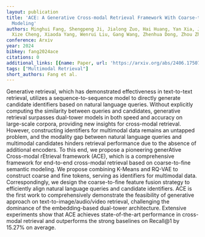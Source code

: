 ```yaml
---
layout: publication
title: 'ACE: A Generative Cross-modal Retrieval Framework With Coarse-to-fine Semantic
  Modeling'
authors: Minghui Fang, Shengpeng Ji, Jialong Zuo, Hai Huang, Yan Xia, Jieming Zhu,
  Xize Cheng, Xiaoda Yang, Wenrui Liu, Gang Wang, Zhenhua Dong, Zhou Zhao
conference: Arxiv
year: 2024
bibkey: fang2024ace
citations: 0
additional_links: [{name: Paper, url: 'https://arxiv.org/abs/2406.17507'}]
tags: ["Multimodal Retrieval"]
short_authors: Fang et al.
---
```

Generative retrieval, which has demonstrated effectiveness in text-to-text
retrieval, utilizes a sequence-to-sequence model to directly generate candidate
identifiers based on natural language queries. Without explicitly computing the
similarity between queries and candidates, generative retrieval surpasses
dual-tower models in both speed and accuracy on large-scale corpora, providing
new insights for cross-modal retrieval. However, constructing identifiers for
multimodal data remains an untapped problem, and the modality gap between
natural language queries and multimodal candidates hinders retrieval
performance due to the absence of additional encoders. To this end, we propose
a pioneering generAtive Cross-modal rEtrieval framework (ACE), which is a
comprehensive framework for end-to-end cross-modal retrieval based on
coarse-to-fine semantic modeling. We propose combining K-Means and RQ-VAE to
construct coarse and fine tokens, serving as identifiers for multimodal data.
Correspondingly, we design the coarse-to-fine feature fusion strategy to
efficiently align natural language queries and candidate identifiers. ACE is
the first work to comprehensively demonstrate the feasibility of generative
approach on text-to-image/audio/video retrieval, challenging the dominance of
the embedding-based dual-tower architecture. Extensive experiments show that
ACE achieves state-of-the-art performance in cross-modal retrieval and
outperforms the strong baselines on Recall@1 by 15.27% on average.